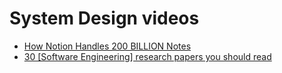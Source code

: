 # System Design videos
- [How Notion Handles 200 BILLION Notes](https://youtu.be/NwZ26lxl8wU?si=zFaLxejEPseyFdJV)
- [30 [Software Engineering] research papers you should read](https://youtu.be/kVP1qM9zgaA?si=cxuk_6LJocwa0w1m)